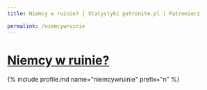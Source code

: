 ```yaml
---
title: Niemcy w ruinie? | Statystyki patronite.pl | Patromierz

permalink: /niemcywruinie
---
```


# [Niemcy w ruinie?](https://patronite.pl/niemcywruinie)

{% include profile.md name="niemcywruinie" prefix="n" %}
